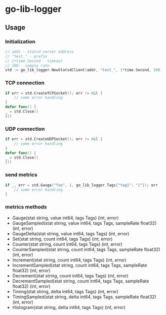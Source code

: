 # go-lib-logger

## Usage

### Initialization
```go
// addr - statsd server address
// "test_" - prefix
// 1*time.Second - timeout
// 100 - sample rate
std := go_lib_logger.NewStatsdClient(addr, "test_", 1*time.Second, 100)
```

### TCP connection
```go
if err = std.CreateTCPSocket(); err != nil {
    // some error handling
}
defer func() {
_ = std.Close()
}()
```

### UDP connection
```go
if err = std.CreateUDPSocket(); err != nil {
    // some error handling
}
defer func() {
_ = std.Close()
}()
```

### send metrics
```go
if _, err = std.Gauge("foo", 1, go_lib_logger.Tags{"tag1": "1"}); err != nil {
    // some error handling
}
```
### metrics methods
* Gauge(stat string, value int64, tags Tags) (int, error)
* GaugeSampled(stat string, value int64, tags Tags, sampleRate float32) (int, error)
* GaugeDelta(stat string, value int64, tags Tags) (int, error)
* Set(stat string, count int64, tags Tags) (int, error)
* Counter(stat string, count int64, tags Tags) (int, error)
* CounterSampled(stat string, count int64, tags Tags, sampleRate float32) (int, error)
* Increment(stat string, count int64, tags Tags) (int, error)
* IncrementSampled(stat string, count int64, tags Tags, sampleRate float32) (int, error)
* Decrement(stat string, count int64, tags Tags) (int, error)
* DecrementSampled(stat string, count int64, tags Tags, sampleRate float32) (int, error)
* Timing(stat string, delta int64, tags Tags) (int, error)
* TimingSampled(stat string, delta int64, tags Tags, sampleRate float32) (int, error)
* Histogram(stat string, delta int64, tags Tags) (int, error)
